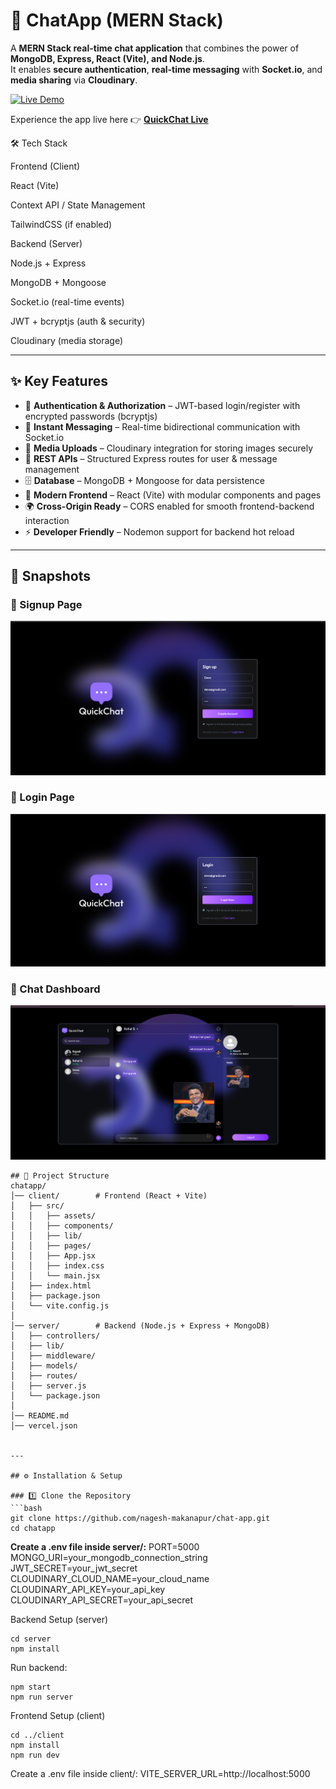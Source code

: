 # 💬 ChatApp (MERN Stack)

A **MERN Stack real-time chat application** that combines the power of **MongoDB, Express, React (Vite), and Node.js**.  
It enables **secure authentication**, **real-time messaging** with **Socket.io**, and **media sharing** via **Cloudinary**.

[![Live Demo](https://img.shields.io/badge/Live-Demo-purple?style=for-the-badge&logo=vercel)](https://chat-app-1-flax.vercel.app/)

Experience the app live here 👉 **[QuickChat Live](https://chat-app-1-flax.vercel.app)** 


🛠 Tech Stack

Frontend (Client)

React (Vite)

Context API / State Management

TailwindCSS (if enabled)

Backend (Server)

Node.js + Express

MongoDB + Mongoose

Socket.io (real-time events)

JWT + bcryptjs (auth & security)

Cloudinary (media storage)

-------
## ✨ Key Features
- 🔐 **Authentication & Authorization** – JWT-based login/register with encrypted passwords (bcryptjs)
- 💬 **Instant Messaging** – Real-time bidirectional communication with Socket.io
- 📸 **Media Uploads** – Cloudinary integration for storing images securely
- 📡 **REST APIs** – Structured Express routes for user & message management
- 🗄 **Database** – MongoDB + Mongoose for data persistence
- 🎨 **Modern Frontend** – React (Vite) with modular components and pages
- 🌍 **Cross-Origin Ready** – CORS enabled for smooth frontend-backend interaction
- ⚡ **Developer Friendly** – Nodemon support for backend hot reload
-----

## 📸 Snapshots  
### 📝 Signup Page  
![Signup Page](Snapshots/Signup.png)

### 🔑 Login Page  
![Login Page](Snapshots/Login.png)

### 💬 Chat Dashboard  
![Chat Dashboard](Snapshots/ChatInterface.png)  
  
````
## 📂 Project Structure
chatapp/
│── client/        # Frontend (React + Vite)
│   ├── src/
│   │   ├── assets/
│   │   ├── components/
│   │   ├── lib/
│   │   ├── pages/
│   │   ├── App.jsx
│   │   ├── index.css
│   │   └── main.jsx
│   ├── index.html
│   ├── package.json
│   └── vite.config.js
│
│── server/        # Backend (Node.js + Express + MongoDB)
│   ├── controllers/
│   ├── lib/
│   ├── middleware/
│   ├── models/
│   ├── routes/
│   ├── server.js
│   └── package.json
│
│── README.md
│── vercel.json


---

## ⚙️ Installation & Setup

### 1️⃣ Clone the Repository
```bash
git clone https://github.com/nagesh-makanapur/chat-app.git
cd chatapp
`````
**Create a .env file inside server/:**
PORT=5000
MONGO_URI=your_mongodb_connection_string
JWT_SECRET=your_jwt_secret
CLOUDINARY_CLOUD_NAME=your_cloud_name
CLOUDINARY_API_KEY=your_api_key
CLOUDINARY_API_SECRET=your_api_secret

Backend Setup (server)
```
cd server
npm install
````
Run backend:
````
npm start
npm run server
````
Frontend Setup (client)
```
cd ../client
npm install
npm run dev

```
Create a .env file inside client/:
VITE_SERVER_URL=http://localhost:5000








